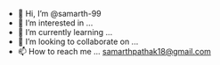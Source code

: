 - 👋 Hi, I’m @samarth-99
- 👀 I’m interested in ...
- 🌱 I’m currently learning ...
- 💞️ I’m looking to collaborate on ...
- 📫 How to reach me ... samarthpathak18@gmail.com

<!---
samarth-99/samarth-99 is a ✨ special ✨ repository because its `README.md` (this file) appears on your GitHub profile.
You can click the Preview link to take a look at your changes.
--->
